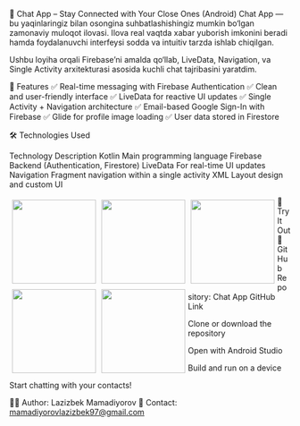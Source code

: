 💬 Chat App – Stay Connected with Your Close Ones (Android)
Chat App — bu yaqinlaringiz bilan osongina suhbatlashishingiz mumkin bo‘lgan zamonaviy muloqot ilovasi. Ilova real vaqtda xabar yuborish imkonini beradi hamda foydalanuvchi interfeysi sodda va intuitiv tarzda ishlab chiqilgan.

Ushbu loyiha orqali Firebase’ni amalda qo‘llab, LiveData, Navigation, va Single Activity arxitekturasi asosida kuchli chat tajribasini yaratdim.

📌 Features
✅ Real-time messaging with Firebase Authentication
✅ Clean and user-friendly interface
✅ LiveData for reactive UI updates
✅ Single Activity + Navigation architecture
✅ Email-based Google Sign-In with Firebase
✅ Glide for profile image loading
✅ User data stored in Firestore

🛠 Technologies Used


Technology	Description
Kotlin	Main programming language
Firebase	Backend (Authentication, Firestore)
LiveData	For real-time UI updates
Navigation	Fragment navigation within a single activity
XML	Layout design and custom UI
<p>
  <img src="https://github.com/user-attachments/assets/f3a2e091-f3f0-4f1b-80f4-62156aa58faf" width="150" style="margin: 5px; float: left;" />
  <img src="https://github.com/user-attachments/assets/6b587a97-262c-4032-aae2-01a3eff2a56c" width="150" style="margin: 5px; float: left;" />
  <img src="https://github.com/user-attachments/assets/02e9c302-91fe-4742-b4aa-e3342fb05b60" width="150" style="margin: 5px; float: left;" />
  <img src="https://github.com/user-attachments/assets/b407444e-83de-490f-8a2f-d43302f25488" width="150" style="margin: 5px; float: left;" />
  <img src="https://github.com/user-attachments/assets/aca8796b-2b87-4910-ad91-37377f09db19" width="150" style="margin: 5px; float: left;" />
</p>

🚀 Try It Out
🔗 GitHub Repository: Chat App GitHub Link

Clone or download the repository

Open with Android Studio

Build and run on a device

Start chatting with your contacts!

👨‍💻 Author: Lazizbek Mamadiyorov
📩 Contact: mamadiyorovlazizbek97@gmail.com

